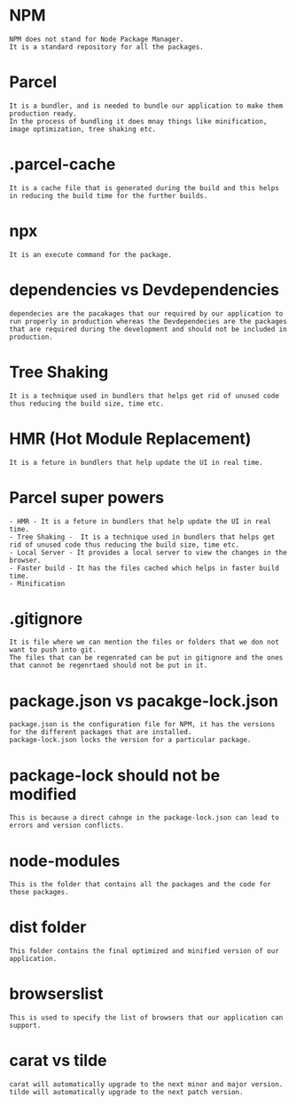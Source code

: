 # NPM

    NPM does not stand for Node Package Manager.
    It is a standard repository for all the packages.

# Parcel

    It is a bundler, and is needed to bundle our application to make them production ready.
    In the process of bundling it does mnay things like minification, image optimization, tree shaking etc.

# .parcel-cache

    It is a cache file that is generated during the build and this helps in reducing the build time for the further builds.

# npx

    It is an execute command for the package.

# dependencies vs Devdependencies

    dependecies are the pacakages that our required by our application to run properly in production whereas the Devdependecies are the packages that are required during the development and should not be included in production.

# Tree Shaking

    It is a technique used in bundlers that helps get rid of unused code thus reducing the build size, time etc.

# HMR (Hot Module Replacement)

    It is a feture in bundlers that help update the UI in real time.

# Parcel super powers

    - HMR - It is a feture in bundlers that help update the UI in real time.
    - Tree Shaking -  It is a technique used in bundlers that helps get rid of unused code thus reducing the build size, time etc.
    - Local Server - It provides a local server to view the changes in the browser.
    - Faster build - It has the files cached which helps in faster build time.
    - Minification

# .gitignore

    It is file where we can mention the files or folders that we don not want to push into git.
    The files that can be regenrated can be put in gitignore and the ones that cannot be regenrtaed should not be put in it.

# package.json vs pacakge-lock.json

    package.json is the configuration file for NPM, it has the versions for the different packages that are installed.
    package-lock.json locks the version for a particular package.

# package-lock should not be modified

    This is because a direct cahnge in the package-lock.json can lead to errors and version conflicts.

# node-modules

    This is the folder that contains all the packages and the code for those packages.

# dist folder

    This folder contains the final optimized and minified version of our application.

# browserslist

    This is used to specify the list of browsers that our application can support.

# carat vs tilde

    carat will automatically upgrade to the next minor and major version.
    tilde will automatically upgrade to the next patch version.
